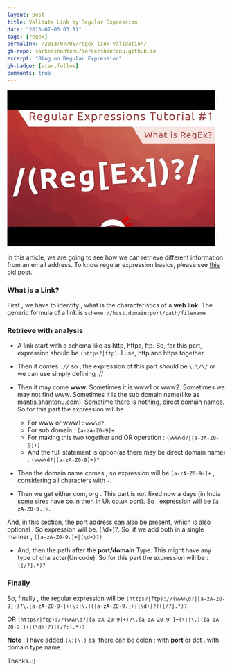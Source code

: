 ```yaml
---
layout: post
title: Validate Link by Regular Expression
date: "2013-07-05 03:51"
tags: [regex]
permalink: /2013/07/05/regex-link-validation/
gh-repo: sarkershantonu/sarkershantonu.github.io
excerpt: "Blog on Regular Expression"
gh-badge: [star,follow]
comments: true
---
```

![image](/images/regex/regex-tut-1.jpg)

In this article, we are going to see how we can retrieve different information from an email address. To know regular expression basics, please see [this old post](https://sarkershantonu.github.io/2013/06/29/regular-expression-intro/).

### What is a Link?
First , we have to identify , what is the characteristics of a **web link**. The generic formula of a link is ```scheme://host.domain:port/path/filename```

### Retrieve with analysis
- A link start with a schema like as http, https, ftp. So, for this part, expression should be ```(https?|ftp)```. I use, http and https together.  
- Then it comes ```://``` so , the expression of this part should be ```\:\/\/``` or we can use simply defining ://
- Then it may come **www.** Sometimes it is www1 or www2. Sometimes we may not find www. Sometimes it is the sub domain name(like as mantis.shantonu.com). Sometime there is nothing, direct domain names. So for this part the expression will be
    - For www or www1  : ```www\d?```
    - For sub domain : ```[a-zA-Z0-9]+```
    - For making this two together and OR operation : ```(www\d?|[a-zA-Z0-9]+)```
    - And the full statement is option(as there may be direct domain name) :  ```(www\d?|[a-zA-Z0-9]+)?```

- Then the domain name comes , so expression will be ```[a-zA-Z0-9-]+``` , considering all characters with ```-```.
- Then we get either com, org . This part is not fixed now a days.(in India some sires have co.in then in Uk co.uk port). So , expression will be ```[a-zA-Z0-9.]+```.

And, in this section, the port address can also be present, which is also optional . So expression will be. (\:\d+)?. So, if we add both in a single manner , ```([a-zA-Z0-9.]+|(\d+)?)```

- And, then the path after the **port/domain** Type. This might have any type of character(Unicode). So,for this part the expression will be : ```([/?].*)?```

### Finally 
So, finally , the regular expression will be ```(https?|ftp)://(www\d?|[a-zA-Z0-9]+)?\.[a-zA-Z0-9-]+(\:|\.)([a-zA-Z0-9.]+|(\d+)?)([/?].*)?```

OR ```(https?|ftp)://(www\d?|[a-zA-Z0-9]+)?\.[a-zA-Z0-9-]+(\:|\.)([a-zA-Z0-9.]+|(\d+)?)([/?:].*)?```

**Note** :  I have added  ```(\:|\.)```  as, there can be colon : with **port** or dot . with domain type name.

Thanks..:)